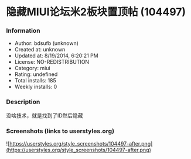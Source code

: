 # 隐藏MIUI论坛米2板块置顶帖 (104497)

### Information
- Author: bdsufb (unknown)
- Created at: unknown
- Updated at: 8/19/2014, 6:20:21 PM
- License: NO-REDISTRIBUTION
- Category: miui
- Rating: undefined
- Total installs: 185
- Weekly installs: 0


### Description
没啥技术，就是找到了ID然后隐藏


### Screenshots (links to userstyles.org)
![https://userstyles.org/style_screenshots/104497-after.png](https://userstyles.org/style_screenshots/104497-after.png)


